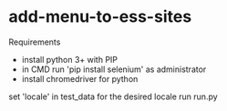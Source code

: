 # add-menu-to-ess-sites

Requirements
- install python 3+ with PIP
- in CMD run 'pip install selenium' as administrator
- install chromedriver for python


set 'locale' in test_data for the desired locale
run run.py


